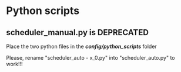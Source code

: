 # Python scripts

## scheduler_manual.py is DEPRECATED

Place the two python files in the _**config/python_scripts**_ folder

Please, rename "scheduler_auto - x_0.py" into "scheduler_auto.py" to work!!!

